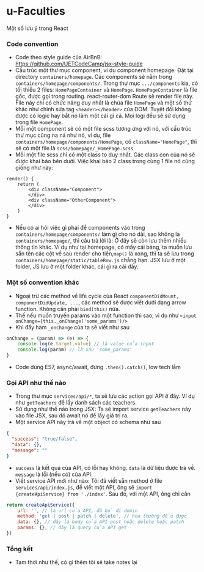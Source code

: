 # u-Faculties

Một số lưu ý trong React

### Code convention
- Code theo style guide của AirBnB: https://github.com/UETCodeCamp/jsx-style-guide
- Cấu trúc một thư mục component, ví dụ component homepage: 
Đặt tại directory `containers/homepage`. Các components sẽ nằm trong `containers/homepage/components/`. 
Trong thư mục `.../components` kia, có tối thiểu 2 files: `HomePageContainer` và `HomePage`. `HomePageContainer` là file gốc, được gọi trong routing. 
react-router-dom Route sẽ render file này. File này chỉ có chức năng duy nhất là chứa file `HomePage` và một số thứ khác như chỉnh sửa tag `<header></header>` của DOM. Tuyệt đối không được có logic hay bắt nó làm một cái gì cả. Mọi logi đều sẽ sử dụng trong file `HomePage`.
- Mỗi một component sẽ có một file scss tương ứng với nó, với cấu trúc thư mục cũng na ná như nó, ví dụ, file `containers/homepage/components/HomePage`, có `className="HomePage"`, thì sẽ có một file là `scss/homepage/_HomePage.scss`
- Mỗi một file scss chỉ có một class to duy nhất. Các class con của nó sẽ được khai báo bên dưới. Việc khai báo 2 class trong cùng 1 file nó cũng giống như này:
```
render() {
    return (
        <div className="Component">
        </div>
        <div className="OtherComponent">
        </div>
    )
}
``` 
- Nếu có ai hỏi việc gì phải để components vào trong `containers/homepage/components/` làm gì cho nó dài, sao không là `containers/homepage/`, thì câu trả lời là: Ở đây sẽ còn lưu thêm nhiều thông tin khác.
Ví dụ như tại homepage, có mấy cái bảng, ta muốn lưu sẵn tên các cột về sau render cho tiện,`map()` là xong, thì ta sẽ lưu trong 
`containers/homepage/static/tableRow.js` chẳng hạn. JSX lưu ở một folder, JS lưu ở một folder khác, cái gì ra cái đấy.

### Một số convention khác 
- Ngoại trừ các method về life cycle của React `componentDidMount, componentDidUpdate, ...`, các method sẽ được viết dưới dạng arrow function. Không cần phải `bind(this)` nữa. 
- Thế nếu muốn truyền params vào một function thì sao, vì dụ như 
```<input onChange={this._onChange('some_params')/>```
- Khi đấy hàm `_onChange` của ta sẽ viết như sau
```js
onChange = (param) => (e) => {
    console.log(e.target.value) // là value của input 
    console.log(param) // là xâu 'some_params'
}
```
- Code dùng ES7, async/await, đừng `.then().catch()`, low tech lắm

### Gọi API như thế nào
- Trong thư mục `services/api/*`, ta sẽ lưu các action gọi API ở đây. Ví dụ như `getTeachers` để lấy danh sách các teachers.
- Sử dụng như thế nào trong JSX: Ta sẽ import service `getTeachers` này vào file JSX, sau đó await nó để lấy giá trị ra.
- Một service API này trả về một object có schema như sau
```json
{
  "success": "true/false",
  "data": {},
  "message": ""
}
```
- `success` là kết quả của API, có lỗi hay không. `data` là dữ liệu được trả về. `message` là lỗi (nếu có) của API.
- Viết service API mới như nào: Tôi đã viết sẵn method ở file `services/api/index.js`, để viết một API, ông sẽ `import {createApiService} from './index'`. Sau đó, với một API, ông chỉ cần 
```js
return createApiService({
    url: '', // là url của API, đã bỏ đi domin
    method: 'get | post | patch | delete', // hoa thường đều được
    data: {}, // đây là body của API post hoặc delete hoặc patch
    params: {}, // đây là query của API get
})
```

### Tổng kết
- Tạm thời như thế, có gì thêm tôi sẽ take notes lại
